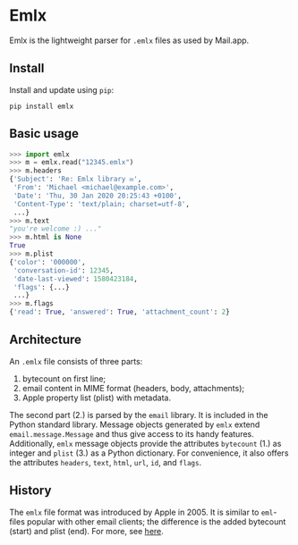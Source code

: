 Emlx
=====

Emlx is the lightweight parser for `.emlx` files as used by Mail.app.


Install
-------

Install and update using `pip`:

```
pip install emlx
```


Basic usage
-----------

```python
>>> import emlx
>>> m = emlx.read("12345.emlx")
>>> m.headers
{'Subject': 'Re: Emlx library ✉️',
 'From': 'Michael <michael@example.com>',
 'Date': 'Thu, 30 Jan 2020 20:25:43 +0100',
 'Content-Type': 'text/plain; charset=utf-8',
 ...}
>>> m.text
"you're welcome :) ..."
>>> m.html is None
True
>>> m.plist
{'color': '000000',
 'conversation-id': 12345,
 'date-last-viewed': 1580423184,
 'flags': {...}
 ...}
>>> m.flags
{'read': True, 'answered': True, 'attachment_count': 2}
```


Architecture
------------

An `.emlx` file consists of three parts:

1. bytecount on first line;
2. email content in MIME format (headers, body, attachments);
3. Apple property list (plist) with metadata.

The second part (2.) is parsed by the `email` library. It is included in the Python standard library. Message objects generated by `emlx` extend `email.message.Message` and thus give access to its handy features. Additionally, `emlx` message objects provide the attributes `bytecount` (1.) as integer and `plist` (3.) as a Python dictionary. For convenience, it also offers the attributes `headers`, `text`, `html`, `url`, `id`, and `flags`.


History
-------

The `emlx` file format was introduced by Apple in 2005. It is similar to `eml`-files popular with other email clients; the difference is the added bytecount (start) and plist (end). For more, see [here](https://en.wikipedia.org/wiki/Email#Filename_extensions).

